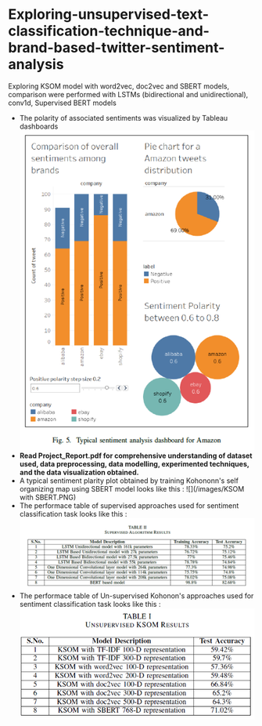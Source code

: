 # Exploring-unsupervised-text-classification-technique-and-brand-based-twitter-sentiment-analysis
Exploring KSOM model with word2vec, doc2vec and SBERT models, comparison were performed with LSTMs (bidirectional and unidirectional), conv1d, Supervised BERT models
- The polarity of associated sentiments was visualized by Tableau dashboards <br>
![](/images/Dashboard_results.PNG)
- __Read Project_Report.pdf for comprehensive understanding of dataset used, data preprocessing, data modelling, experimented techniques, and the data visualization obtained.__
- A typical sentiment plarity plot obtained by training Kohononn's self organizing map using SBERT model looks like this :
![](/images/KSOM with SBERT.PNG)
- The performace table of supervised approaches used for sentiment classification task looks like this :
![](/images/supervised_algo.PNG)
- The performace table of Un-supervised Kohonon's approaches used for sentiment classification task looks like this :
![](/images/Unsupervised_algo.PNG)
